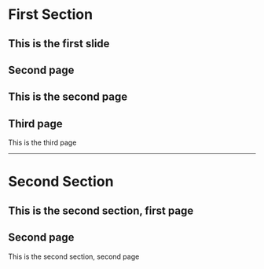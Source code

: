# First Section
This is the first slide
---
## Second page
This is the second page
---
## Third page
This is the third page
***
# Second Section
This is the second section, first page
---
## Second page
This is the second section, second page